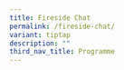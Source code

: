 ```yaml
---
title: Fireside Chat
permalink: /fireside-chat/
variant: tiptap
description: ""
third_nav_title: Programme
---
```

